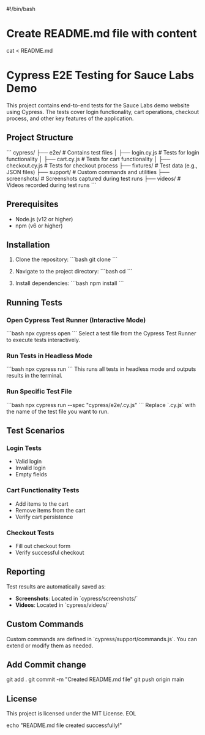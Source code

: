 #!/bin/bash

# Create README.md file with content
cat <<EOL > README.md
# Cypress E2E Testing for Sauce Labs Demo

This project contains end-to-end tests for the Sauce Labs demo website using Cypress. The tests cover login functionality, cart operations, checkout process, and other key features of the application.

## Project Structure

\`\`\`
cypress/
├── e2e/                # Contains test files
│   ├── login.cy.js     # Tests for login functionality
│   ├── cart.cy.js      # Tests for cart functionality
│   ├── checkout.cy.js  # Tests for checkout process
├── fixtures/           # Test data (e.g., JSON files)
├── support/            # Custom commands and utilities
├── screenshots/        # Screenshots captured during test runs
├── videos/             # Videos recorded during test runs
\`\`\`

## Prerequisites

- Node.js (v12 or higher)
- npm (v6 or higher)

## Installation

1. Clone the repository:
   \`\`\`bash
   git clone <repository-url>
   \`\`\`

2. Navigate to the project directory:
   \`\`\`bash
   cd <project-directory>
   \`\`\`

3. Install dependencies:
   \`\`\`bash
   npm install
   \`\`\`

## Running Tests

### Open Cypress Test Runner (Interactive Mode)
\`\`\`bash
npx cypress open
\`\`\`
Select a test file from the Cypress Test Runner to execute tests interactively.

### Run Tests in Headless Mode
\`\`\`bash
npx cypress run
\`\`\`
This runs all tests in headless mode and outputs results in the terminal.

### Run Specific Test File
\`\`\`bash
npx cypress run --spec "cypress/e2e/<test-file-name>.cy.js"
\`\`\`
Replace \`<test-file-name>.cy.js\` with the name of the test file you want to run.

## Test Scenarios

### Login Tests
- Valid login
- Invalid login
- Empty fields

### Cart Functionality Tests
- Add items to the cart
- Remove items from the cart
- Verify cart persistence

### Checkout Tests
- Fill out checkout form
- Verify successful checkout

## Reporting

Test results are automatically saved as:
- **Screenshots**: Located in \`cypress/screenshots/\`
- **Videos**: Located in \`cypress/videos/\`

## Custom Commands

Custom commands are defined in \`cypress/support/commands.js\`. You can extend or modify them as needed.

## Add Commit change
git add .
git commit -m "Created README.md file"
git push origin main


## License

This project is licensed under the MIT License.
EOL

echo "README.md file created successfully!"